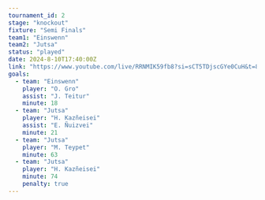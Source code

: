```yaml
---
tournament_id: 2
stage: "knockout"
fixture: "Semi Finals"
team1: "Einswenn"
team2: "Jutsa"
status: "played"
date: 2024-8-10T17:40:00Z
link: "https://www.youtube.com/live/RRNMIK59fb8?si=sCT5TDjscGYe0CuH&t=8283"
goals:
  - team: "Einswenn"
    player: "O. Gro"
    assist: "J. Teitur"
    minute: 18
  - team: "Jutsa"
    player: "H. Kazñeisei"
    assist: "E. Ñuizvei"
    minute: 21
  - team: "Jutsa"
    player: "M. Teypet"
    minute: 63
  - team: "Jutsa"
    player: "H. Kazñeisei"
    minute: 74
    penalty: true
---
```

